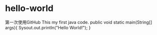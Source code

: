 # hello-world
第一次使用GitHub
This my first java code.
public void static main(String[] args){
  Sysout.out.println("Hello World!");
}

